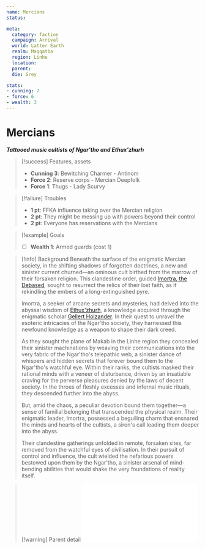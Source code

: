 ```yaml
---
name: Mercians
status: 

meta:
  category: faction
  campaign: Arrival
  world: Latter Earth
  realm: Maqqatba
  region: Linhe
  location: 
  parent:  
  die: Grey

stats:
- cunning: 7
- force: 6
- wealth: 3
---
```

# Mercians
***Tattooed music cultists of Ngar'tho and Ethux'zhurh***

> [!success] Features, assets
> - **Cunning 3**: Bewitching Charmer - Antinom
> - **Force 2**: Reserve corps - Mercian Deepfolk
> - **Force 1**: Thugs - Lady Scurvy

> [!failure] Troubles
> - **1 pt**: FFKA influence taking over the Mercian religion
> - **2 pt**: They might be messing up with powers beyond their control
> - **2 pt**: Everyone has reservations with the Mercians

> [!example] Goals
> - [ ] **Wealth 1**: Armed guards (cost 1)

> [!info] Background
> Beneath the surface of the enigmatic Mercian society, in the shifting shadows of forgotten doctrines, a new and sinister current churned—an ominous cult birthed from the marrow of their forsaken religion. This clandestine order, guided [Imortra, the Debased](../npcs/Imortra.md), sought to resurrect the relics of their lost faith, as if rekindling the embers of a long-extinguished pyre.
> 
> Imortra, a seeker of arcane secrets and mysteries, had delved into the abyssal wisdom of [Ethux'zhurh](arrival/context/religions.md#Ethux'zhurh), a knowledge acquired through the enigmatic scholar [Gellert Holzander](../npcs/Gellert.md). In their quest to unravel the esoteric intricacies of the Ngar'tho society, they harnessed this newfound knowledge as a weapon to shape their dark creed. 
> 
> As they sought the plane of Makab in the Linhe region they concealed their sinister machinations by weaving their communications into the very fabric of the Ngar'tho's telepathic web, a sinister dance of whispers and hidden secrets that forever bound them to the Ngar'tho's watchful eye. Within their ranks, the cultists masked their rational minds with a veneer of disturbance, driven by an insatiable craving for the perverse pleasures denied by the laws of decent society. In the throes of fleshly excesses and infernal music rituals, they descended further into the abyss.
> 
> But, amid the chaos, a peculiar devotion bound them together—a sense of familial belonging that transcended the physical realm. Their enigmatic leader, Imortra, possessed a beguiling charm that ensnared the minds and hearts of the cultists, a siren's call leading them deeper into the abyss.
> 
> Their clandestine gatherings unfolded in remote, forsaken sites, far removed from the watchful eyes of civilisation. In their pursuit of control and influence, the cult wielded the nefarious powers bestowed upon them by the Ngar'tho, a sinister arsenal of mind-bending abilities that would shake the very foundations of reality itself.

> [!warning] Parent detail
> ![Mercian](arrival/context/cultures.md#Mercian)
